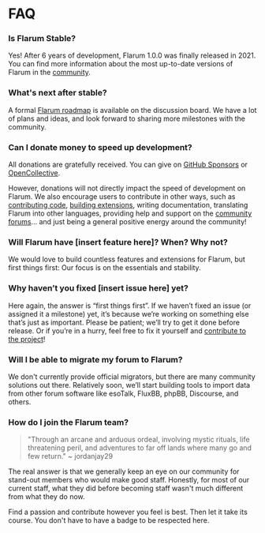 # FAQ

### Is Flarum Stable?

Yes! After 6 years of development, Flarum 1.0.0 was finally released in 2021. You can find more information about the most up-to-date versions of Flarum in the [community](https://discuss.flarum.org/t/meta).

### What's next after stable?

A formal [Flarum roadmap](https://discuss.flarum.org/d/29931-the-future-of-flarum-a-roadmap) is available on the discussion board. We have a lot of plans and ideas, and look forward to sharing more milestones with the community.

### Can I donate money to speed up development?

All donations are gratefully received. You can give on [GitHub Sponsors](https://github.com/sponsors/flarum) or [OpenCollective](https://opencollective.com/flarum).

However, donations will not directly impact the speed of development on Flarum. We also encourage users to contribute in other ways, such as [contributing code](contributing.md), [building extensions](/extend/README.md), writing documentation, translating Flarum into other languages, providing help and support on the [community forums](https://discuss.flarum.org/)... and just being a general positive energy around the community!

### Will Flarum have [insert feature here]? When? Why not?

We would love to build countless features and extensions for Flarum, but first things first: Our focus is on the essentials and stability.

### Why haven’t you fixed [insert issue here] yet?

Here again, the answer is “first things first”. If we haven’t fixed an issue (or assigned it a milestone) yet, it’s because we’re working on something else that’s just as important. Please be patient; we’ll try to get it done before release. Or if you’re in a hurry, feel free to fix it yourself and [contribute to the project](contributing.md)!

### Will I be able to migrate my forum to Flarum?

We don't currently provide official migrators, but there are many community solutions out there. Relatively soon, we’ll start building tools to import data from other forum software like esoTalk, FluxBB, phpBB, Discourse, and others.

### How do I join the Flarum team?

> "Through an arcane and arduous ordeal, involving mystic rituals, life threatening peril, and adventures to far off lands where many go and few return." ~ jordanjay29

The real answer is that we generally keep an eye on our community for stand-out members who would make good staff. Honestly, for most of our current staff, what they did before becoming staff wasn't much different from what they do now.

Find a passion and contribute however you feel is best. Then let it take its course. You don't have to have a badge to be respected here.
